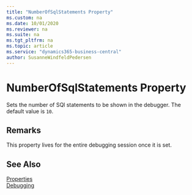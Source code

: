 ```yaml
---
title: "NumberOfSqlStatements Property"
ms.custom: na
ms.date: 10/01/2020
ms.reviewer: na
ms.suite: na
ms.tgt_pltfrm: na
ms.topic: article
ms.service: "dynamics365-business-central"
author: SusanneWindfeldPedersen
---
```


# NumberOfSqlStatements Property
Sets the number of SQl statements to be shown in the debugger. The default value is `10`.

## Remarks  
This property lives for the entire debugging session once it is set.

## See Also  
[Properties](devenv-properties.md)  
[Debugging](../devenv-debugging.md)  
